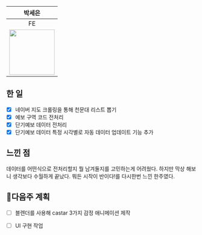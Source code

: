 |박세은|
|:---:|
|FE|
|<img src ="https://avatars.githubusercontent.com/u/81418633?s=400&u=411899e2a54ba6a0eab024fedf702407b6044e64&v=4" width="120px">|

## 한 일

- [x] 네이버 지도 크롤링을 통해 천문대 리스트 뽑기
- [x] 예보 구역 코드 전처리
- [x] 단기예보 데이터 전처리
- [x] 단기예보 데이터 특정 시각별로 자동 데이터 업데이트 기능 추가

## 느낀 점

데이터를 어떤식으로 전처리할지 뭘 남겨둘지를 고민하는게 어려웠다. 하지만 막상 해보니 생각보다 수월하게 끝났다. 뭐든 시작이 반이다!를 다시한번 느낀 한주였다.


## 📑다음주 계획

- [ ] 블렌더를 사용해 castar 3가지 감정 애니메이션 제작
- [ ] UI 구현 작업


